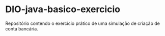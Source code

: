 # DIO-java-basico-exercicio
Repositório contendo o exercício prático de uma simulação de criação de conta bancária. 
